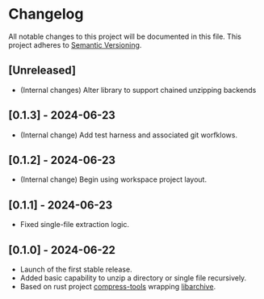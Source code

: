 # Changelog

All notable changes to this project will be documented in this file. This project adheres to [Semantic Versioning](https://semver.org/).

## [Unreleased]

- (Internal changes) Alter library to support chained unzipping backends

## [0.1.3] - 2024-06-23

- (Internal change) Add test harness and associated git worfklows.

## [0.1.2] - 2024-06-23

- (Internal change) Begin using workspace project layout.

## [0.1.1] - 2024-06-23

- Fixed single-file extraction logic.

## [0.1.0] - 2024-06-22

- Launch of the first stable release.
- Added basic capability to unzip a directory or single file recursively.
- Based on rust project [compress-tools](https://github.com/OSSystems/compress-tools-rs) wrapping [libarchive](https://www.libarchive.org/).
